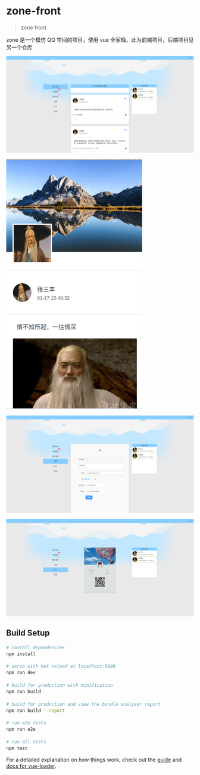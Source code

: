 # zone-front

> zone front

zone 是一个模仿 QQ 空间的项目，使用 vue 全家桶，此为前端项目，后端项目见另一个仓库

![首页](./docs/index.png)

![首页移动版](./docs/index_mobile1.png)

![设置](./docs/settings.png)

![关于](./docs/about.png)


## Build Setup

``` bash
# install dependencies
npm install

# serve with hot reload at localhost:8080
npm run dev

# build for production with minification
npm run build

# build for production and view the bundle analyzer report
npm run build --report

# run e2e tests
npm run e2e

# run all tests
npm test
```

For a detailed explanation on how things work, check out the [guide](http://vuejs-templates.github.io/webpack/) and [docs for vue-loader](http://vuejs.github.io/vue-loader).
